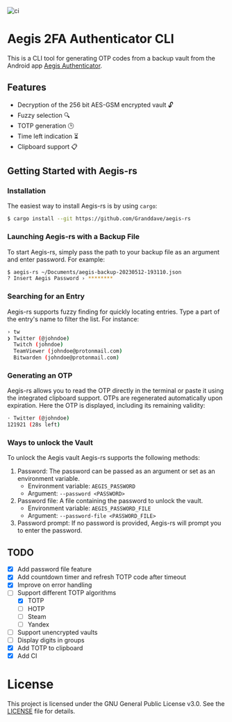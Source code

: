 ![ci](https://github.com/Granddave/aegis-rs/actions/workflows/ci.yml/badge.svg)

# Aegis 2FA Authenticator CLI

This is a CLI tool for generating OTP codes from a backup vault from the Android app [Aegis Authenticator](https://github.com/beemdevelopment/Aegis).


## Features

- Decryption of the 256 bit AES-GSM encrypted vault 🔓
- Fuzzy selection 🔍
- TOTP generation 🕒
- Time left indication ⏳
- Clipboard support 📋


## Getting Started with Aegis-rs

### Installation

The easiest way to install Aegis-rs is by using `cargo`:

```sh
$ cargo install --git https://github.com/Granddave/aegis-rs
```

### Launching Aegis-rs with a Backup File

To start Aegis-rs, simply pass the path to your backup file as an argument and enter password. For example:

```sh
$ aegis-rs ~/Documents/aegis-backup-20230512-193110.json
? Insert Aegis Password › ********
```

### Searching for an Entry

Aegis-rs supports fuzzy finding for quickly locating entries. Type a part of the entry's name to filter the list. For instance:

```sh
› tw
❯ Twitter (@johndoe)
  Twitch (johndoe)
  TeamViewer (johndoe@protonmail.com)
  Bitwarden (johndoe@protonmail.com)
```

### Generating an OTP

Aegis-rs allows you to read the OTP directly in the terminal or paste it using the integrated clipboard support. OTPs are regenerated automatically upon expiration. Here the OTP is displayed, including its remaining validity:

```sh
· Twitter (@johndoe)
121921 (28s left)
```


### Ways to unlock the Vault

To unlock the Aegis vault Aegis-rs supports the following methods:

1. Password: The password can be passed as an argument or set as an environment variable.
    - Environment variable: `AEGIS_PASSWORD`
    - Argument: `--password <PASSWORD>`
2. Password file: A file containing the password to unlock the vault.
    - Environment variable: `AEGIS_PASSWORD_FILE`
    - Argument: `--password-file <PASSWORD_FILE>`
3. Password prompt: If no password is provided, Aegis-rs will prompt you to enter the password.


## TODO

- [x] Add password file feature
- [x] Add countdown timer and refresh TOTP code after timeout
- [x] Improve on error handling
- [ ] Support different TOTP algorithms
    - [x] TOTP
    - [ ] HOTP
    - [ ] Steam
    - [ ] Yandex
- [ ] Support unencrypted vaults
- [ ] Display digits in groups
- [x] Add TOTP to clipboard
- [x] Add CI

# License

This project is licensed under the GNU General Public License v3.0. See the [LICENSE](LICENSE) file for details.
